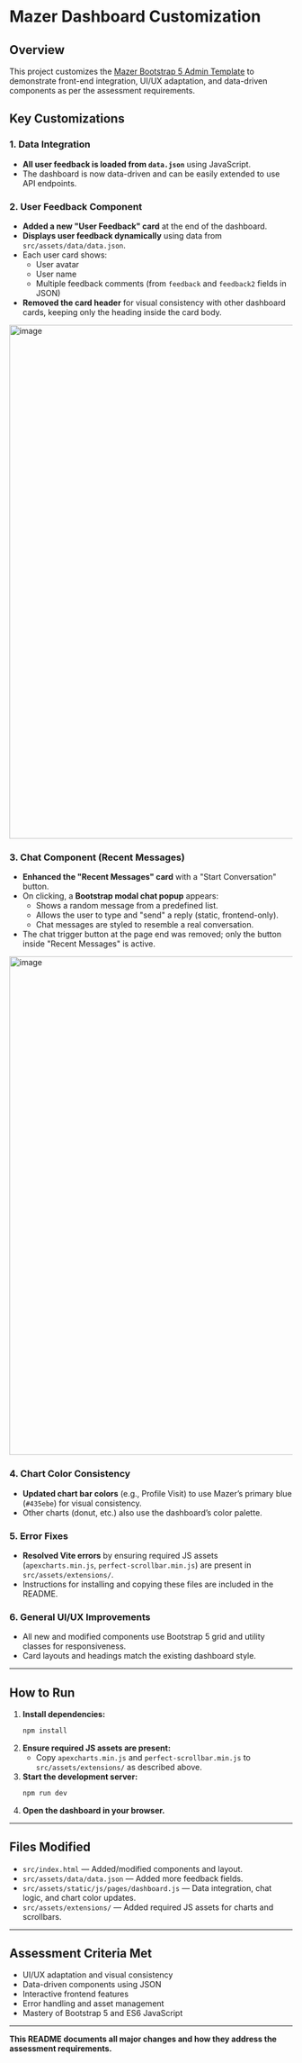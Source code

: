 # Mazer Dashboard Customization

## Overview
This project customizes the [Mazer Bootstrap 5 Admin Template](https://github.com/zuramai/mazer) to demonstrate front-end integration, UI/UX adaptation, and data-driven components as per the assessment requirements.

## Key Customizations

### 1. **Data Integration**
- **All user feedback is loaded from `data.json`** using JavaScript.
- The dashboard is now data-driven and can be easily extended to use API endpoints.

### 2. **User Feedback Component**
- **Added a new "User Feedback" card** at the end of the dashboard.
- **Displays user feedback dynamically** using data from `src/assets/data/data.json`.
- Each user card shows:
  - User avatar
  - User name
  - Multiple feedback comments (from `feedback` and `feedback2` fields in JSON)
- **Removed the card header** for visual consistency with other dashboard cards, keeping only the heading inside the card body.
<img width="1900" height="913" alt="image" src="https://github.com/user-attachments/assets/4987cc73-c6e4-428c-afa6-a52ce9daedc5" />

### 3. **Chat Component (Recent Messages)**
- **Enhanced the "Recent Messages" card** with a "Start Conversation" button.
- On clicking, a **Bootstrap modal chat popup** appears:
  - Shows a random message from a predefined list.
  - Allows the user to type and "send" a reply (static, frontend-only).
  - Chat messages are styled to resemble a real conversation.
- The chat trigger button at the page end was removed; only the button inside "Recent Messages" is active.
<img width="1516" height="886" alt="image" src="https://github.com/user-attachments/assets/5ce7948f-8656-4bea-a7e1-6cbba96fa7b9" />

### 4. **Chart Color Consistency**
- **Updated chart bar colors** (e.g., Profile Visit) to use Mazer’s primary blue (`#435ebe`) for visual consistency.
- Other charts (donut, etc.) also use the dashboard’s color palette.

### 5. **Error Fixes**
- **Resolved Vite errors** by ensuring required JS assets (`apexcharts.min.js`, `perfect-scrollbar.min.js`) are present in `src/assets/extensions/`.
- Instructions for installing and copying these files are included in the README.

### 6. **General UI/UX Improvements**
- All new and modified components use Bootstrap 5 grid and utility classes for responsiveness.
- Card layouts and headings match the existing dashboard style.

---

## How to Run

1. **Install dependencies:**
   ```sh
   npm install
   ```
2. **Ensure required JS assets are present:**
   - Copy `apexcharts.min.js` and `perfect-scrollbar.min.js` to `src/assets/extensions/` as described above.
3. **Start the development server:**
   ```sh
   npm run dev
   ```
4. **Open the dashboard in your browser.**

---

## Files Modified

- `src/index.html` — Added/modified components and layout.
- `src/assets/data/data.json` — Added more feedback fields.
- `src/assets/static/js/pages/dashboard.js` — Data integration, chat logic, and chart color updates.
- `src/assets/extensions/` — Added required JS assets for charts and scrollbars.

---

## Assessment Criteria Met

- UI/UX adaptation and visual consistency
- Data-driven components using JSON
- Interactive frontend features
- Error handling and asset management
- Mastery of Bootstrap 5 and ES6 JavaScript

---

**This README documents all major changes and how they address the assessment requirements.**
